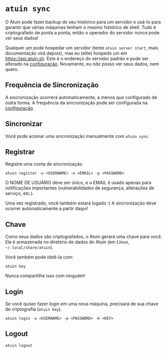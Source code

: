 # `atuin sync`

O Atuin pode fazer backup do seu histórico para um servidor e usá-lo para garantir que várias máquinas tenham o mesmo histórico de shell. Tudo é criptografado de ponta a ponta, então o operador do servidor *nunca* pode ver seus dados!

Qualquer um pode hospedar um servidor (tente `atuin server start`, mais documentação virá depois), mas eu (ellie) hospedo um em https://api.atuin.sh. Este é o endereço do servidor padrão e pode ser alterado na [configuração](config.md). Novamente, eu *não* posso ver seus dados, nem quero.

## Frequência de Sincronização

A sincronização ocorrerá automaticamente, a menos que configurado de outra forma. A frequência da sincronização pode ser configurada na [configuração](config.md).

## Sincronizar

Você pode acionar uma sincronização manualmente com `atuin sync`.

## Registrar

Registre uma conta de sincronização.

```
atuin register -u <USERNAME> -e <EMAIL> -p <PASSWORD>
```

O NOME DE USUÁRIO deve ser único, e o EMAIL é usado apenas para notificações importantes (vulnerabilidades de segurança, alterações de serviço, etc.).

Uma vez registrado, você também estará logado :) A sincronização deve ocorrer automaticamente a partir daqui!

## Chave

Como seus dados são criptografados, o Atuin gerará uma chave para você. Ela é armazenada no diretório de dados do Atuin (em Linux, `~/.local/share/atuin`).

Você também pode obtê-la com:

```
atuin key
```

Nunca compartilhe isso com ninguém!

## Login

Se você quiser fazer login em uma nova máquina, precisará de sua chave de criptografia (`atuin key`).

```
atuin login -u <USERNAME> -p <PASSWORD> -k <KEY>
```

## Logout

```
atuin logout
```